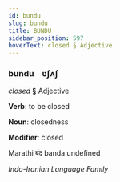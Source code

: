```yaml
---
id: bundu
slug: bundu
title: BUNDU
sidebar_position: 597
hoverText: closed § Adjective
---
```


### bundu&emsp;<span kind="abugida">ʋ̃ʃʌʃ</span>

*closed* **§** Adjective

**Verb**: to be closed

**Noun**: closedness

**Modifier**: closed

Marathi बंद banda undefined

*Indo-Iranian Language Family*